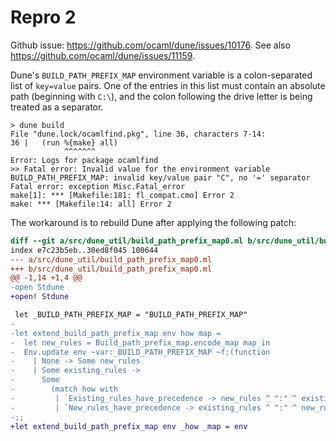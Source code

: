 # Repro 2

Github issue: https://github.com/ocaml/dune/issues/10176. See also https://github.com/ocaml/dune/issues/11159.

Dune's `BUILD_PATH_PREFIX_MAP` environment variable is a colon-separated list
of `key=value` pairs. One of the entries in this list must contain an absolute
path (beginning with `C:\`), and the colon following the drive letter is being
treated as a separator.

```
> dune build
File "dune.lock/ocamlfind.pkg", line 36, characters 7-14:
36 |   (run %{make} all)
            ^^^^^^^
Error: Logs for package ocamlfind
>> Fatal error: Invalid value for the environment variable BUILD_PATH_PREFIX_MAP: invalid key/value pair "C", no '=' separator
Fatal error: exception Misc.Fatal_error
make[1]: *** [Makefile:181: fl_compat.cmo] Error 2
make: *** [Makefile:14: all] Error 2
```

The workaround is to rebuild Dune after applying the following patch:
```patch
diff --git a/src/dune_util/build_path_prefix_map0.ml b/src/dune_util/build_path_prefix_map0.ml
index e7c23b5eb..30ed8f045 100644
--- a/src/dune_util/build_path_prefix_map0.ml
+++ b/src/dune_util/build_path_prefix_map0.ml
@@ -1,14 +1,4 @@
-open Stdune
+open! Stdune

 let _BUILD_PATH_PREFIX_MAP = "BUILD_PATH_PREFIX_MAP"
-
-let extend_build_path_prefix_map env how map =
-  let new_rules = Build_path_prefix_map.encode_map map in
-  Env.update env ~var:_BUILD_PATH_PREFIX_MAP ~f:(function
-    | None -> Some new_rules
-    | Some existing_rules ->
-      Some
-        (match how with
-         | `Existing_rules_have_precedence -> new_rules ^ ":" ^ existing_rules
-         | `New_rules_have_precedence -> existing_rules ^ ":" ^ new_rules))
-;;
+let extend_build_path_prefix_map env _how _map = env
```

